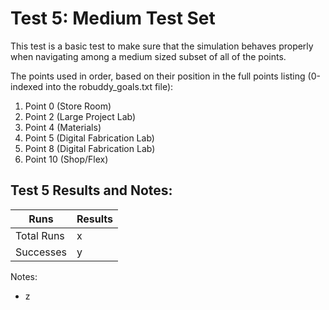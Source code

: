 Test 5: Medium Test Set
===

This test is a basic test to make sure that the simulation behaves properly when navigating among a medium sized subset of all of the points.

The points used in order, based on their position in the full points listing (0-indexed into the robuddy_goals.txt file):
1. Point 0 (Store Room)
2. Point 2 (Large Project Lab)
3. Point 4 (Materials)
4. Point 5 (Digital Fabrication Lab)
5. Point 8 (Digital Fabrication Lab)
6. Point 10 (Shop/Flex)



Test 5 Results and Notes:
---
| Runs			| Results	|
| ---			| ---		|
| Total Runs	|	x		|
| Successes		|	y		|

Notes:
* z